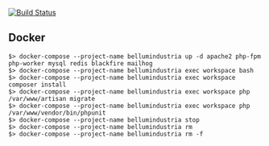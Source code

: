 [![Build Status](https://travis-ci.org/bellumindustria/www.svg?branch=master)](https://travis-ci.org/bellumindustria/www)

## Docker

```shell
$> docker-compose --project-name bellumindustria up -d apache2 php-fpm php-worker mysql redis blackfire mailhog
$> docker-compose --project-name bellumindustria exec workspace bash
$> docker-compose --project-name bellumindustria exec workspace composer install
$> docker-compose --project-name bellumindustria exec workspace php /var/www/artisan migrate
$> docker-compose --project-name bellumindustria exec workspace php /var/www/vendor/bin/phpunit
$> docker-compose --project-name bellumindustria stop
$> docker-compose --project-name bellumindustria rm
$> docker-compose --project-name bellumindustria rm -f
```
